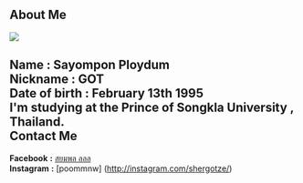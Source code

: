 About Me
------  
![](https://fbcdn-sphotos-c-a.akamaihd.net/hphotos-ak-xaf1/v/t1.0-9/10422038_480486925427539_8960631410756509790_n.jpg?oh=f92338eff6082f762358ba1e0be3da5e&oe=5557964B&__gda__=1432463098_33c83ed4514c813868f3b32f5eb7799b)  


**Name** : Sayompon Ploydum  
**Nickname** : GOT  
**Date of birth** : February 13th 1995  
**I'm studying at the Prince of Songkla University , Thailand.**  
Contact Me  
--------
**Facebook** **:** [สยมพล ลลล](https://www.facebook.com/sher.gotze)  
**Instagram** **:** [poommnw] (http://instagram.com/shergotze/)
